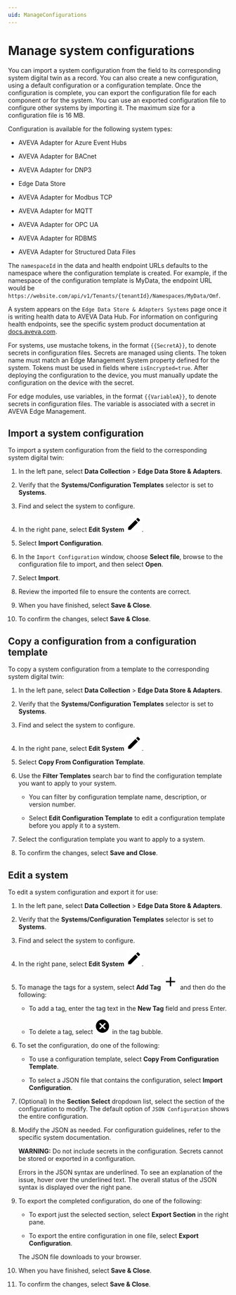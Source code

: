 ```yaml
---
uid: ManageConfigurations
---
```


# Manage system configurations

You can import a system configuration from the field to its corresponding system digital twin as a record. You can also create a new configuration, using a default configuration or a configuration template. Once the configuration is complete, you can export the configuration file for each component or for the system. You can use an exported configuration file to configure other systems by importing it. The maximum size for a configuration file is 16 MB.

Configuration is available for the following system types:

- AVEVA Adapter for Azure Event Hubs

- AVEVA Adapter for BACnet

- AVEVA Adapter for DNP3

- Edge Data Store

- AVEVA Adapter for Modbus TCP

- AVEVA Adapter for MQTT

- AVEVA Adapter for OPC UA

- AVEVA Adapter for RDBMS

- AVEVA Adapter for Structured Data Files

The `namespaceId` in the data and health endpoint URLs defaults to the namespace where the configuration template is created. For example, if the namespace of the configuration template is MyData, the endpoint URL would be `https://website.com/api/v1/Tenants/{tenantId}/Namespaces/MyData/Omf`.

A system appears on the `Edge Data Store & Adapters Systems` page once it is writing health data to AVEVA Data Hub. For information on configuring health endpoints, see the specific system product documentation at [docs.aveva.com](https://docs.aveva.com/).

For systems, use mustache tokens, in the format `{{SecretA}}`, to denote secrets in configuration files. Secrets are managed using clients. The token name must match an Edge Management System property defined for the system. Tokens must be used in fields where `isEncrypted=true`. After deploying the configuration to the device, you must manually update the configuration on the device with the secret.

For edge modules, use variables, in the format `{{VariableA}}`, to denote secrets in configuration files. The variable is associated with a secret in AVEVA Edge Management.

## Import a system configuration

To import a system configuration from the field to the corresponding system digital twin:

1. In the left pane, select **Data Collection** > **Edge Data Store & Adapters**.

1. Verify that the **Systems/Configuration Templates** selector is set to **Systems**.

1. Find and select the system to configure.

1. In the right pane, select **Edit System** ![Edit](../../../_icons/default/pencil.svg).

1. Select **Import Configuration**.

1. In the `Import Configuration` window, choose **Select file**, browse to the configuration file to import, and then select **Open**.

1. Select **Import**.

1. Review the imported file to ensure the contents are correct.

1. When you have finished, select **Save & Close**.

1. To confirm the changes, select **Save & Close**.

## Copy a configuration from a configuration template

To copy a system configuration from a template to the corresponding system digital twin:

1. In the left pane, select **Data Collection** > **Edge Data Store & Adapters**.

1. Verify that the **Systems/Configuration Templates** selector is set to **Systems**.

1. Find and select the system to configure.

1. In the right pane, select **Edit System** ![Edit](../../../_icons/default/pencil.svg).

1. Select **Copy From Configuration Template**.

1. Use the **Filter Templates** search bar to find the configuration template you want to apply to your system.

    - You can filter by configuration template name, description, or version number.

    - Select **Edit Configuration Template** to edit a configuration template before you apply it to a system.

1. Select the configuration template you want to apply to a system.

1. To confirm the changes, select **Save and Close**.

## Edit a system

To edit a system configuration and export it for use:

1. In the left pane, select **Data Collection** > **Edge Data Store & Adapters**.

1. Verify that the **Systems/Configuration Templates** selector is set to **Systems**.

1. Find and select the system to configure.

1. In the right pane, select **Edit System** ![Edit](../../../_icons/default/pencil.svg).

1. To manage the tags for a system, select **Add Tag** ![Add Tag](../../../_icons/default/plus.svg) and then do the following:

   - To add a tag, enter the tag text in the **New Tag** field and press Enter.

   - To delete a tag, select ![close](../../../_icons/default/close-circle.svg) in the tag bubble.

1. To set the configuration, do one of the following:

   - To use a configuration template, select **Copy From Configuration Template**.

   - To select a JSON file that contains the configuration, select **Import Configuration**.

1. (Optional) In the **Section Select** dropdown list, select the section of the configuration to modify. The default option of `JSON Configuration` shows the entire configuration.

1. Modify the JSON as needed. For configuration guidelines, refer to the specific system documentation.

   **WARNING:** Do not include secrets in the configuration. Secrets cannot be stored or exported in a configuration.

   Errors in the JSON syntax are underlined. To see an explanation of the issue, hover over the underlined text. The overall status of the JSON syntax is displayed over the right pane.

1. To export the completed configuration, do one of the following:

   - To export just the selected section, select **Export Section** in the right pane.

   - To export the entire configuration in one file, select **Export Configuration**.

   The JSON file downloads to your browser.

1. When you have finished, select **Save & Close**.

1. To confirm the changes, select **Save & Close**.
